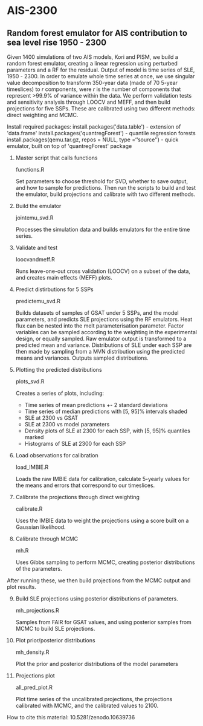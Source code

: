 # AIS-2300
## **Random forest emulator for AIS contribution to sea level rise 1950 - 2300**

Given 1400 simulations of two AIS models, Kori and PISM, we build a random forest emulator, creating a linear regression using perturbed parameters and a RF for the residual.
Output of model is time series of SLE, 1950 - 2300. In order to emulate whole time series at once, we use singular value decomposition to transform 350-year data (made of 70 5-year timeslices) to *r* components, were *r* is the number of components that represent >99.9% of variance within the data. We perform validation tests and sensitivity analysis through LOOCV and MEFF, and then build projections for five SSPs. These are calibrated using two different methods: direct weighting and MCMC. 


Install required packages:
install.packages('data.table') - extension of 'data.frame'
install.packages('quantregForest') - quantile regression forests
install.packages(qemu.tar.gz, repos = NULL, type =‘‘source’’) - quick emulator, built on top of 'quantregForest' package

1. Master script that calls functions

   functions.R

   Set parameters to choose threshold for SVD, whether to save output, and how to sample for predictions. Then run the scripts to build and test the emulator, build projections and calibrate with two different methods.

2. Build the emulator
   
   jointemu_svd.R
   
   Processes the simulation data and builds emulators for the entire time series.

3. Validate and test

   loocvandmeff.R

   Runs leave-one-out cross validation (LOOCV) on a subset of the data, and creates main effects (MEFF) plots. 

4. Predict distirbutions for 5 SSPs
    
   predictemu_svd.R
   
   Builds datasets of samples of GSAT under 5 SSPs, and the model parameters, and predicts SLE projections using the RF emulators. Heat flux can be nested into the melt parameterisation parameter. Factor variables can be sampled according to the weighting in the experimental design, or equally sampled. Raw emulator output is transformed to a predicted mean and variance. Distributions of SLE under each SSP are then made by sampling from a MVN distribution using the predicted means and variances. Outputs sampled distributions.

5. Plotting the predicted distributions
   
   plots_svd.R
   
   Creates a series of plots, including:
   + Time series of mean predictions +- 2 standard deviations
   + Time series of median predictions with [5, 95]% intervals shaded
   + SLE at 2300 vs GSAT
   + SLE at 2300 vs model parameters
   + Density plots of SLE at 2300 for each SSP, with [5, 95]% quantiles marked
   + Histograms of SLE at 2300 for each SSP
  
6. Load observations for calibration

   load_IMBIE.R

   Loads the raw IMBIE data for calibration, calculate 5-yearly values for the means and errors that correspond to our timeslices.

7. Calibrate the projections through direct weighting

   calibrate.R

   Uses the IMBIE data to weight the projections using a score built on a Gaussian likelihood.

8. Calibrate through MCMC

   mh.R

   Uses Gibbs sampling to perform MCMC, creating posterior distributions of the parameters.

After running these, we then build projections from the MCMC output and plot results.

9. Build SLE projections using posterior distributions of parameters.

   mh_projections.R

   Samples from FAIR for GSAT values, and using posterior samples from MCMC to build SLE projections.

10. Plot prior/posterior distributions
    
    mh_density.R

    Plot the prior and posterior distributions of the model parameters

11. Projections plot

    all_pred_plot.R

    Plot time series of the uncalibrated projections, the projections calibrated with MCMC, and the calibrated values to 2100.

How to cite this material:
10.5281/zenodo.10639736

